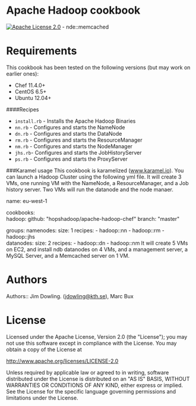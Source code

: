 # Apache Hadoop cookbook

[![Apache License 2.0](http://img.shields.io/badge/license-apache%202.0-green.svg)](http://opensource.org/licenses/Apache-2.0)
        - nde::memcached

# Requirements

This cookbook has been tested on the following versions (but may work on earlier ones):

* Chef 11.4.0+
* CentOS 6.5+
* Ubuntu 12.04+


####Recipes

* `install.rb` - Installs the Apache Hadoop Binaries
* `nn.rb` - Configures and starts the NameNode
* `dn.rb` - Configures and starts the DataNode
* `rm.rb` - Configures and starts the ResourceManager
* `nm.rb` - Configures and starts the NodeManager
* `jhs.rb`- Configures and starts the JobHistoryServer
* `ps.rb` - Configures and starts the ProxyServer


###Karamel usage
This cookbook is karamelized (www.karamel.io).  You can launch a Hadoop Cluster using the following yml file. 
It will create 3 VMs, one running VM with the NameNode, a ResourceManager, and a Job history server. Two VMs will run the datanode and the node manaer.

name: eu-west-1

cookbooks:                                                                      
  hadoop: 
    github: "hopshadoop/apache-hadoop-chef"
    branch: "master"
    
groups: 
  namenodes:
    size: 1
    recipes: 
        - hadoop::nn
        - hadoop::rm
        - hadoop::jhs                                                            
  datanodes:
    size: 2
    recipes: 
        - hadoop::dn
        - hadoop::nm
It will create 5 VMs on EC2, and install ndb datanodes on 4 VMs, and a management server, a MySQL Server, and a Memcached server on 1 VM.



# Authors

Authors:: Jim Dowling. (<jdowling@kth.se>), Marc Bux 

# License

Licensed under the Apache License, Version 2.0 (the "License"); you may not use this software except in compliance with the License. You may obtain a copy of the License at

http://www.apache.org/licenses/LICENSE-2.0

Unless required by applicable law or agreed to in writing, software distributed under the License is distributed on an "AS IS" BASIS, WITHOUT WARRANTIES OR CONDITIONS OF ANY KIND, either express or implied. See the License for the specific language governing permissions and limitations under the License.

